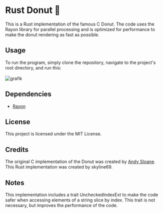# Rust Donut 🍩
This is a Rust implementation of the famous C Donut. The code uses the Rayon library for parallel processing and is optimized for performance to make the donut rendering as fast as possible.
## Usage
To run the program, simply clone the repository, navigate to the project's root directory, and run this:
<br><br>
![grafik](https://user-images.githubusercontent.com/67526259/229885811-800b37b5-38eb-42d2-a364-1fc02f9b136a.png)

## Dependencies
- <a href="https://crates.io/crates/rayon">Rayon</a>

## License

This project is licensed under the MIT License.

## Credits

The original C implementation of the Donut was created by <a href="https://www.a1k0n.net/2011/07/20/donut-math.html">Andy Sloane</a>. This Rust implementation was created by skyline69.

## Notes

This implementation includes a trait UncheckedIndexExt to make the code safer when accessing elements of a string slice by index. This trait is not necessary, but improves the performance of the code.
